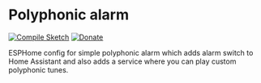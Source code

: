 # Polyphonic alarm

[![Compile Sketch](https://github.com/jehy/polyphonic-alarm/actions/workflows/esphome.yaml/badge.svg)](https://github.com/jehy/polyphonic-alarm/actions/workflows/esphome.yaml)
[![Donate](https://img.shields.io/badge/Donate-PayPal-green.svg)](https://www.paypal.me/jehyrus)

ESPHome config for simple polyphonic alarm which adds alarm switch to Home Assistant and also adds a service where you can play custom polyphonic tunes.
